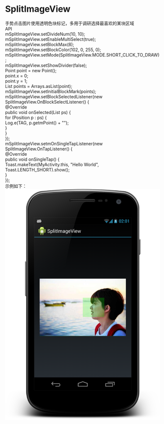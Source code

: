 SplitImageView
==============

手势点击图片使用透明色块标记，多用于调研选择最喜欢的某块区域<br/>
API<br/>
mSplitImageView.setDivideNum(10, 10); <br/>
        mSplitImageView.setEnableMultiSelect(true);<br/>
        mSplitImageView.setBlockMax(8);<br/>
        mSplitImageView.setBlockColor(102, 0, 255, 0);<br/>
        mSplitImageView.setMode(SplitImageView.MODE.SHORT_CLICK_TO_DRAW);<br/>
        mSplitImageView.setShowDivider(false);<br/>
        Point point = new Point();<br/>
        point.x = 0;<br/>
        point.y = 1;<br/>
        List<Point> points = Arrays.asList(point);<br/>
        mSplitImageView.setInitialBlockMark(points);<br/>
        mSplitImageView.setBlockSelectedListener(new SplitImageView.OnBlockSelectListener() {<br/>
            @Override<br/>
            public void onSelected(List<Position> ps) {<br/>
                for (Position p : ps) {<br/>
                    Log.e(TAG, p.getmPoint() + "");<br/>
                }<br/>
            }<br/>
        });<br/>
        mSplitImageView.setmOnSingleTapListener(new SplitImageView.OnTapListener() {<br/>
            @Override<br/>
            public void onSingleTap() {<br/>
                Toast.makeText(MyActivity.this, "Hello World", Toast.LENGTH_SHORT).show();<br/>
            }<br/>
        });<br/>
示例如下：<br/>
<img src='https://github.com/oszc/SplitImageView/blob/master/res/drawable/demo.png'/>
